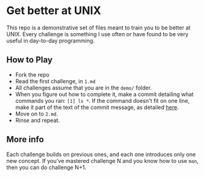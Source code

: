 # Get better at UNIX

This repo is a demonstrative set of files meant to train you to be better at
UNIX. Every challenge is something I use often or have found to be very useful
in day-to-day programming.

## How to Play

* Fork the repo
* Read the first challenge, in `1.md`
* All challenges assume that you are in the `demo/` folder.
* When you figure out how to complete it, make a commit detailing what commands you ran:
  `[1] ls *`. If the command doesn't fit on one line, make it part of the text
  of the commit message, as detailed [here](http://tbaggery.com/2008/04/19/a-note-about-git-commit-messages.html).
* Move on to `2.md`.
* Rinse and repeat.

## More info

Each challenge builds on previous ones, and each one introduces only one new
concept. If you've mastered challenge N and you know how to use `man`, then you
can do challenge N+1.
